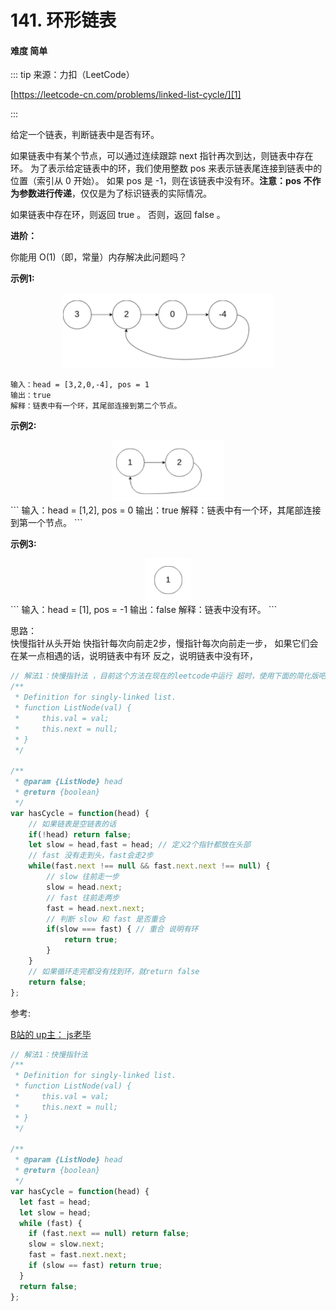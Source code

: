 # 141. 环形链表
#### 难度 简单

::: tip
来源：力扣（LeetCode）

[https://leetcode-cn.com/problems/linked-list-cycle/][1]

[1]:https://leetcode-cn.com/problems/linked-list-cycle/
:::

给定一个链表，判断链表中是否有环。

如果链表中有某个节点，可以通过连续跟踪 next 指针再次到达，则链表中存在环。 为了表示给定链表中的环，我们使用整数 pos 来表示链表尾连接到链表中的位置（索引从 0 开始）。 如果 pos 是 -1，则在该链表中没有环。**注意：pos 不作为参数进行传递**，仅仅是为了标识链表的实际情况。

如果链表中存在环，则返回 true 。 否则，返回 false 。

**进阶：**

你能用 O(1)（即，常量）内存解决此问题吗？

**示例1:**

<div align="center">
 <img src="./imgs/l_4.png" />
</div>

```
输入：head = [3,2,0,-4], pos = 1
输出：true
解释：链表中有一个环，其尾部连接到第二个节点。
```

**示例2:**  
<div align="center">
 <img src="./imgs/l_5.png" />
</div>  
```
输入：head = [1,2], pos = 0
输出：true
解释：链表中有一个环，其尾部连接到第一个节点。
```

**示例3:**  
<div align="center">
 <img src="./imgs/l_6.png" />
</div>   
```
输入：head = [1], pos = -1
输出：false
解释：链表中没有环。
```

思路：  
快慢指针从头开始
快指针每次向前走2步，慢指针每次向前走一步，
如果它们会在某一点相遇的话，说明链表中有环
反之，说明链表中没有环，


``` js
// 解法1：快慢指针法 ，目前这个方法在现在的leetcode中运行 超时，使用下面的简化版吧
/**
 * Definition for singly-linked list.
 * function ListNode(val) {
 *     this.val = val;
 *     this.next = null;
 * }
 */

/**
 * @param {ListNode} head
 * @return {boolean}
 */
var hasCycle = function(head) {
    // 如果链表是空链表的话
    if(!head) return false;
    let slow = head,fast = head; // 定义2个指针都放在头部
    // fast 没有走到头，fast会走2步
    while(fast.next !== null && fast.next.next !== null) {
        // slow 往前走一步
        slow = head.next;
        // fast 往前走两步
        fast = head.next.next;
        // 判断 slow 和 fast 是否重合
        if(slow === fast) { // 重合 说明有环
            return true;
        }
    }
    // 如果循环走完都没有找到环，就return false
    return false;
};
```
参考:

[B站的 up主： js老毕](https://www.bilibili.com/video/BV1NA411Y7AX?from=search&seid=11220986985206010024)


``` js
// 解法1：快慢指针法
/**
 * Definition for singly-linked list.
 * function ListNode(val) {
 *     this.val = val;
 *     this.next = null;
 * }
 */

/**
 * @param {ListNode} head
 * @return {boolean}
 */
var hasCycle = function(head) {
  let fast = head;
  let slow = head;
  while (fast) {                        
    if (fast.next == null) return false; 
    slow = slow.next;                 
    fast = fast.next.next;             
    if (slow == fast) return true;   
  }
  return false;     
};
```